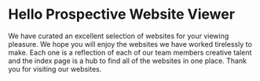 # Hello Prospective Website Viewer

We have curated an excellent selection of websites for your viewing pleasure. We hope you will enjoy the websites we have worked tirelessly to make. Each one is a reflection of each of our team members creative talent and the index page is a hub to find all of the websites in one place. Thank you for visiting our websites.
